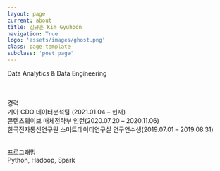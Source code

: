 ```yaml
---
layout: page
current: about
title: 김규훈 Kim Gyuhoon
navigation: True
logo: 'assets/images/ghost.png'
class: page-template
subclass: 'post page'
---
```


Data Analytics & Data Engineering <br/>
<br/>

<br/>
경력 <br/>
기아 CDO 데이터분석팀 (2021.01.04 – 현재) <br/>
콘텐츠웨이브 매체전략부 인턴(2020.07.20 – 2020.11.06) <br/>
한국전자통신연구원 스마트데이터연구실 연구연수생(2019.07.01 – 2019.08.31) <br/>
<br/>

프로그래밍<br/>
Python, Hadoop, Spark